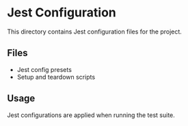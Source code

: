 # Jest Configuration

This directory contains Jest configuration files for the project.

## Files

- Jest config presets
- Setup and teardown scripts

## Usage

Jest configurations are applied when running the test suite.